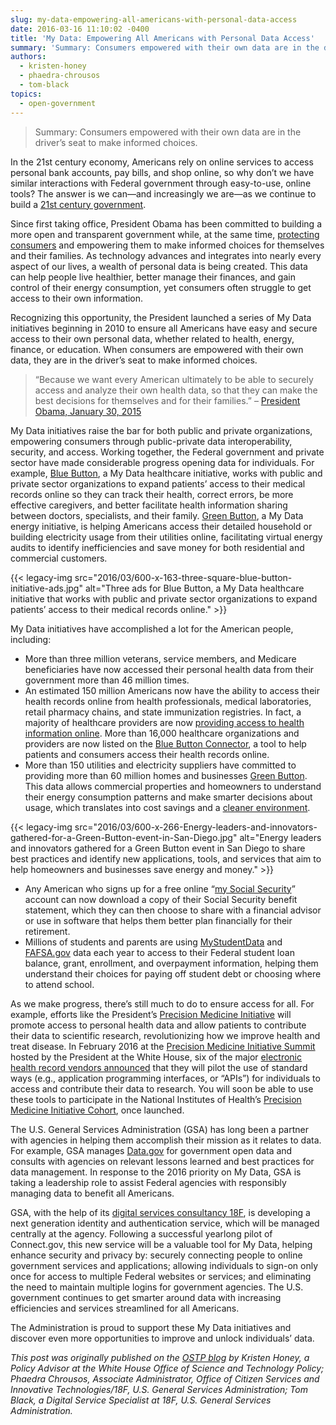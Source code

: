 ```yaml
---
slug: my-data-empowering-all-americans-with-personal-data-access
date: 2016-03-16 11:10:02 -0400
title: 'My Data: Empowering All Americans with Personal Data Access'
summary: 'Summary: Consumers empowered with their own data are in the driver’s seat to make informed choices. In the 21st century economy, Americans rely on online services to access personal bank accounts, pay bills, and shop online, so why don’t we have similar interactions with Federal government through easy-to-use, online tools? The answer is we can&mdash;and increasingly'
authors:
  - kristen-honey
  - phaedra-chrousos
  - tom-black
topics:
  - open-government
---
```


> <div class="field-label">
>   Summary: Consumers empowered with their own data are in the driver’s seat to make informed choices.
> </div>

In the 21st century economy, Americans rely on online services to access personal bank accounts, pay bills, and shop online, so why don’t we have similar interactions with Federal government through easy-to-use, online tools? The answer is we can—and increasingly we are—as we continue to build a [21st century government](https://www.whitehouse.gov/21stcenturygov).

Since first taking office, President Obama has been committed to building a more open and transparent government while, at the same time, [protecting consumers](https://www.whitehouse.gov/the-press-office/2015/01/12/fact-sheet-safeguarding-american-consumers-families) and empowering them to make informed choices for themselves and their families. As technology advances and integrates into nearly every aspect of our lives, a wealth of personal data is being created. This data can help people live healthier, better manage their finances, and gain control of their energy consumption, yet consumers often struggle to get access to their own information.

Recognizing this opportunity, the President launched a series of My Data initiatives beginning in 2010 to ensure all Americans have easy and secure access to their own personal data, whether related to health, energy, finance, or education. When consumers are empowered with their own data, they are in the driver’s seat to make informed choices.

> &#8220;Because we want every American ultimately to be able to securely access and analyze their own health data, so that they can make the best decisions for themselves and for their families.&#8221; &#8211; [President Obama, January 30, 2015](https://www.youtube.com/watch?v=MKiw7yAqqsU&t=15m33s)

My Data initiatives raise the bar for both public and private organizations, empowering consumers through public-private data interoperability, security, and access. Working together, the Federal government and private sector have made considerable progress opening data for individuals. For example, [Blue Button](https://www.healthit.gov/patients-families/your-health-data), a My Data healthcare initiative, works with public and private sector organizations to expand patients’ access to their medical records online so they can track their health, correct errors, be more effective caregivers, and better facilitate health information sharing between doctors, specialists, and their family. [Green Button](http://energy.gov/data/green-button), a My Data energy initiative, is helping Americans access their detailed household or building electricity usage from their utilities online, facilitating virtual energy audits to identify inefficiencies and save money for both residential and commercial customers.

{{< legacy-img src="2016/03/600-x-163-three-square-blue-button-initiative-ads.jpg" alt="Three ads for Blue Button, a My Data healthcare initiative that works with public and private sector organizations to expand patients’ access to their medical records online." >}}

My Data initiatives have accomplished a lot for the American people, including:

  * ​More than three million veterans, service members, and Medicare beneficiaries have now accessed their personal health data from their government more than 46 million times.
  * An estimated 150 million Americans now have the ability to access their health records online from health professionals, medical laboratories, retail pharmacy chains, and state immunization registries. In fact, a majority of healthcare providers are now [providing access to health information online](https://www.healthit.gov/newsroom/majority-providers-provide-online-access-health-information). More than 16,000 healthcare organizations and providers are now listed on the [Blue Button Connector](http://bluebuttonconnector.healthit.gov/), a tool to help patients and consumers access their health records online.
  * More than 150 utilities and electricity suppliers have committed to providing more than 60 million homes and businesses [Green Button](http://energy.gov/data/green-button). This data allows commercial properties and homeowners to understand their energy consumption patterns and make smarter decisions about usage, which translates into cost savings and a [cleaner environment](https://www.whitehouse.gov/climate-change).

{{< legacy-img src="2016/03/600-x-266-Energy-leaders-and-innovators-gathered-for-a-Green-Button-event-in-San-Diego.jpg" alt="Energy leaders and innovators gathered for a Green Button event in San Diego to share best practices and identify new applications, tools, and services that aim to help homeowners and businesses save energy and money." >}}

  * Any American who signs up for a free online “[my Social Security](https://www.ssa.gov/myaccount/)” account can now download a copy of their Social Security benefit statement, which they can then choose to share with a financial advisor or use in software that helps them better plan financially for their retirement.
  * Millions of students and parents are using [MyStudentData](https://studentaid.ed.gov/sa/resources/mystudentdata-download) and [FAFSA.gov](https://fafsa.gov/) data each year to access to their Federal student loan balance, grant, enrollment, and overpayment information, helping them understand their choices for paying off student debt or choosing where to attend school.

As we make progress, there’s still much to do to ensure access for all. For example, efforts like the President’s [Precision Medicine Initiative](https://www.whitehouse.gov/precision-medicine) will promote access to personal health data and allow patients to contribute their data to scientific research, revolutionizing how we improve health and treat disease. In February 2016 at the [Precision Medicine Initiative Summit](https://www.whitehouse.gov/blog/2016/02/25/precision-medicine-health-care-tailored-you) hosted by the President at the White House, six of the major [electronic health record vendors announced](https://www.whitehouse.gov/the-press-office/2016/02/25/fact-sheet-obama-administration-announces-key-actions-accelerate) that they will pilot the use of standard ways (e.g., application programming interfaces, or “APIs”) for individuals to access and contribute their data to research. You will soon be able to use these tools to participate in the National Institutes of Health&#8217;s [Precision Medicine Initiative Cohort](http://www.nih.gov/precision-medicine-initiative-cohort-program/precision-medicine-initiative-cohort-program-frequently-asked-questions), once launched.

The U.S. General Services Administration (GSA) has long been a partner with agencies in helping them accomplish their mission as it relates to data. For example, GSA manages [Data.gov](http://www.data.gov/impact/) for government open data and consults with agencies on relevant lessons learned and best practices for data management. In response to the 2016 priority on My Data, GSA is taking a leadership role to assist Federal agencies with responsibly managing data to benefit all Americans.

GSA, with the help of its [digital services consultancy 18F](https://18f.gsa.gov/), is developing a next generation identity and authentication service, which will be managed centrally at the agency. Following a successful yearlong pilot of Connect.gov, this new service will be a valuable tool for My Data, helping enhance security and privacy by: securely connecting people to online government services and applications; allowing individuals to sign-on only once for access to multiple Federal websites or services; and eliminating the need to maintain multiple logins for government agencies. The U.S. government continues to get smarter around data with increasing efficiencies and services streamlined for all Americans.

The Administration is proud to support these My Data initiatives and discover even more opportunities to improve and unlock individuals’ data.

_This post was originally published on the [OSTP blog](https://www.whitehouse.gov/administration/eop/ostp/blog) by Kristen Honey, a Policy Advisor at the White House Office of Science and Technology Policy; Phaedra Chrousos, Associate Administrator, Office of Citizen Services and Innovative Technologies/18F, U.S. General Services Administration; Tom Black, a Digital Service Specialist at 18F, U.S. General Services Administration._
